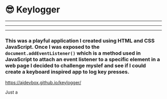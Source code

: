 # 😎 Keylogger 
---

***

___
### This was a playful application I created using HTML and CSS JavaScript.  Once I was exposed to the ```document.addEventListener()``` which is a method used in JavaScript to attach an event listener to a specific element in a web page I decided to challenge myslef and see if I could create a keyboard inspired app to log key presses.
 https://ajdevbox.github.io/keylogger/

Just a 
